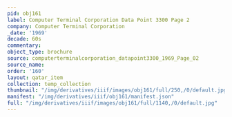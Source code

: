 ```yaml
---
pid: obj161
label: Computer Terminal Corporation Data Point 3300 Page 2
company: Computer Terminal Corporation
_date: '1969'
decade: 60s
commentary:
object_type: brochure
source: computerterminalcorporation_datapoint3300_1969_Page_02
source_name:
order: '160'
layout: qatar_item
collection: temp_collection
thumbnail: "/img/derivatives/iiif/images/obj161/full/250,/0/default.jpg"
manifest: "/img/derivatives/iiif/obj161/manifest.json"
full: "/img/derivatives/iiif/images/obj161/full/1140,/0/default.jpg"
---
```

